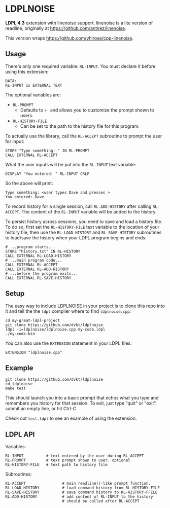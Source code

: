 LDPLNOISE
=========

**LDPL 4.3** extension with linenoise support. linenoise is a lite version of readline, originally at https://github.com/antirez/linenoise.

This version wraps https://github.com/yhirose/cpp-linenoise.

Usage
-----

There's only one required variable: `RL-INPUT`. You must declare it before using this extension:

    DATA:
    RL-INPUT is EXTERNAL TEXT

The optional variables are:

- `RL-PROMPT`
   - Defaults to `> ` and allows you to customize the prompt shown to users. 
- `RL-HISTORY-FILE`
   - Can be set to the path to the history file for this program. 

To actually use the library, call the `RL-ACCEPT` subroutine to prompt the user for input:

    STORE "Type something: " IN RL-PROMPT
    CALL EXTERNAL RL-ACCEPT

What the user inputs will be put into the `RL-INPUT` text variable:

    DISPLAY "You entered: " RL-INPUT CRLF

So the above will print:

    Type something: <user types Dave and presses >
    You entered: Dave

To record history for a single session, call `RL-ADD-HISTORY` after calling `RL-ACCEPT`. The content of the `RL-INPUT` variable will be added to the history.

To persist history across sessions, you need to save and load a history file. To do so, first set the `RL-HISTORY-FILE` text  variable to the location of your history file, then use the  `RL-LOAD-HISTORY` and `RL-SAVE-HISTORY` subroutines to load/save the history when your LDPL program begins and ends:

    # ...program starts...
    STORE "history.txt" IN RL-HISTORY
    CALL EXTERNAL RL-LOAD-HISTORY
    # ...main program code...
    CALL EXTERNAL RL-ACCEPT
    CALL EXTERNAL RL-ADD-HISTORY
    # ...before the program exits...
    CALL EXTERNAL RL-SAVE-HISTORY

Setup
-----

The easy way to include LDPLNOISE in your project is to clone this repo into it and tell the the `ldpl` compiler where to find `ldplnoise.cpp`:

    cd my-great-ldpl-project
    git clone https://github.com/dvkt/ldplnoise
    ldpl -i=ldplnoise/ldplnoise.cpp my-code.ldpl
    ./my-code-bin

You can also use the `EXTENSION` statement in your LDPL files:

    EXTENSION "ldplnoise.cpp"

Example
-------

    git clone https://github.com/dvkt/ldplnoise
    cd ldplnoise
    make test

This should launch you into a basic prompt that echos what you type and remembers you history for that session. To exit, just type  "quit" or "exit", submit an empty line, or hit Ctrl-C.

Check out `test.ldpl` to see an example of using the extension.

LDPL API
--------

Variables:

    RL-INPUT          # text entered by the user during RL-ACCEPT
    RL-PROMPT         # text prompt shown to user. optional
    RL-HISTORY-FILE   # text path to history file

Subroutines:

    RL-ACCEPT                # main readline()-like prompt function. 
    RL-LOAD-HISTORY          # load command history from RL-HISTORY-FILE 
    RL-SAVE-HISTORY          # save command history to RL-HISTORY-FFILE
    RL-ADD-HISTORY           # add content of RL-INPUT to the history
                             # should be called after RL-ACCEPT
